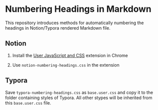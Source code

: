 # Numbering Headings in Markdown

This repository introduces methods for automatically numbering the headings in Notion/Typora rendered Markdown file.

## Notion

1) Install the [User JavaScript and CSS](https://chrome.google.com/webstore/detail/user-javascript-and-css/nbhcbdghjpllgmfilhnhkllmkecfmpld/related) extension in Chrome

2) Use `notion-numbering-headings.css` in the extension

## Typora

Save `typora-numbering-headings.css` as `base.user.css` and copy it to the folder containing styles of Typora. All other stypes will be inherited from this `base.user.css` file.

